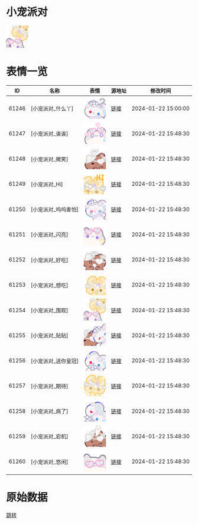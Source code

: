 # 小宠派对

<img src="./cover.png" height="60" alt="cover" />

# 表情一览

|ID|名称|表情|源地址|修改时间|
|----|----|----|----|----|
|61246|[小宠派对_什么丫]|<img src="./pic/061246_%5B小宠派对_什么丫%5D.png" height="60" alt="什么丫"/>|[链接](https://i0.hdslb.com/bfs/garb/97eeef9f8873085a9ff775b2a8e8d3fdb7750589.png)|2024-01-22 15:00:00|
|61247|[小宠派对_诶诶]|<img src="./pic/061247_%5B小宠派对_诶诶%5D.png" height="60" alt="诶诶"/>|[链接](https://i0.hdslb.com/bfs/garb/ea6ae1a1399de9288007f2de1597f16993c621cb.png)|2024-01-22 15:48:30|
|61248|[小宠派对_微笑]|<img src="./pic/061248_%5B小宠派对_微笑%5D.png" height="60" alt="微笑"/>|[链接](https://i0.hdslb.com/bfs/garb/ed309c2052105288abd2c7a9a7de429fcf58ea2b.png)|2024-01-22 15:48:30|
|61249|[小宠派对_Hi]|<img src="./pic/061249_%5B小宠派对_Hi%5D.png" height="60" alt="Hi"/>|[链接](https://i0.hdslb.com/bfs/garb/15c002748ea3a563250f35f279d729a6ef76f61b.png)|2024-01-22 15:48:30|
|61250|[小宠派对_呜呜害怕]|<img src="./pic/061250_%5B小宠派对_呜呜害怕%5D.png" height="60" alt="呜呜害怕"/>|[链接](https://i0.hdslb.com/bfs/garb/237e54116490e6dcd30ee54e7c4dc772c2b2bea7.png)|2024-01-22 15:48:30|
|61251|[小宠派对_闪亮]|<img src="./pic/061251_%5B小宠派对_闪亮%5D.png" height="60" alt="闪亮"/>|[链接](https://i0.hdslb.com/bfs/garb/5a24c578ac004871f45214b258becf27a3223f1d.png)|2024-01-22 15:48:30|
|61252|[小宠派对_好吃]|<img src="./pic/061252_%5B小宠派对_好吃%5D.png" height="60" alt="好吃"/>|[链接](https://i0.hdslb.com/bfs/garb/8d7f28da63657c83e0d91d1867ea0ee5a680cb66.png)|2024-01-22 15:48:30|
|61253|[小宠派对_想吃]|<img src="./pic/061253_%5B小宠派对_想吃%5D.png" height="60" alt="想吃"/>|[链接](https://i0.hdslb.com/bfs/garb/37e1600fe84095ca4ebb49a9e6a1e17affa3b1cc.png)|2024-01-22 15:48:30|
|61254|[小宠派对_围观]|<img src="./pic/061254_%5B小宠派对_围观%5D.png" height="60" alt="围观"/>|[链接](https://i0.hdslb.com/bfs/garb/69c095a4ecc38f95c656fc272757091b56b64cd7.png)|2024-01-22 15:48:30|
|61255|[小宠派对_贴贴]|<img src="./pic/061255_%5B小宠派对_贴贴%5D.png" height="60" alt="贴贴"/>|[链接](https://i0.hdslb.com/bfs/garb/b1bb41a24b475aa6439b9533f15dacb284c03a35.png)|2024-01-22 15:48:30|
|61256|[小宠派对_送你皇冠]|<img src="./pic/061256_%5B小宠派对_送你皇冠%5D.png" height="60" alt="送你皇冠"/>|[链接](https://i0.hdslb.com/bfs/garb/2222d9498f0f2af5f15d7965e61806dc3909c25a.png)|2024-01-22 15:48:30|
|61257|[小宠派对_期待]|<img src="./pic/061257_%5B小宠派对_期待%5D.png" height="60" alt="期待"/>|[链接](https://i0.hdslb.com/bfs/garb/dcc154e1b932ac40a490c36b92e775e51aaa8755.png)|2024-01-22 15:48:30|
|61258|[小宠派对_病了]|<img src="./pic/061258_%5B小宠派对_病了%5D.png" height="60" alt="病了"/>|[链接](https://i0.hdslb.com/bfs/garb/0fc5dd7a1f41853903721700c5a854c788a46b98.png)|2024-01-22 15:48:30|
|61259|[小宠派对_宕机]|<img src="./pic/061259_%5B小宠派对_宕机%5D.png" height="60" alt="宕机"/>|[链接](https://i0.hdslb.com/bfs/garb/4648b1bc388890c6f4e76ee1106bb4a2400b1e19.png)|2024-01-22 15:48:30|
|61260|[小宠派对_悠闲]|<img src="./pic/061260_%5B小宠派对_悠闲%5D.png" height="60" alt="悠闲"/>|[链接](https://i0.hdslb.com/bfs/garb/6aa1076b20a03dbb799dcc111c98138b5eecf6f3.png)|2024-01-22 15:48:30|

# 原始数据

[跳转](./raw.json)

